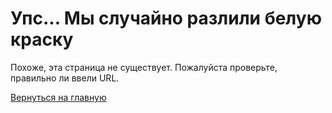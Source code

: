 # Упс... Мы случайно разлили белую краску
Похоже, эта страница не существует. Пожалуйста проверьте, правильно ли ввели URL.

[Вернуться на главную]() 
